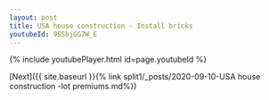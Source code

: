 ```yaml
---
layout: post
title: USA house construction - Install bricks
youtubeId: 9SSbjGG7W_E
---
```


{% include youtubePlayer.html id=page.youtubeId %}

[Next]({{ site.baseurl }}{% link split1/_posts/2020-09-10-USA house construction -lot premiums.md%})
